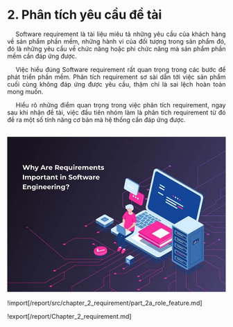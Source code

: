 # **2. Phân tích yêu cầu đề tài**

<p style='text-align: justify;'>
&emsp;
Software requirement là tài liệu miêu tả những yêu cầu của khách hàng về sản phẩm phần mềm, 
những hành vi của đối tượng trong sản phẩm đó, 
đó là những yêu cầu về chức năng hoặc phi chức năng mà sản phẩm phần mềm cần đáp ứng được.
</p>

<p style='text-align: justify;'>
&emsp;
Việc hiểu đúng Software requirement rất quan trọng trong các bước để phát triển phần mềm.
Phân tích requirement sơ sài dẫn tới việc sản phẩm cuối cùng không đáp ứng được yêu cầu,
thậm chí là sai lệch hoàn toàn mong muốn.
</p>

<p style='text-align: justify;'>
&emsp;
Hiểu rõ những điểm quan trọng trong việc phân tích requirement, 
ngay sau khi nhận đề tài, việc đầu tiên nhóm làm là phân tích requirement 
từ đó đề ra một số tính năng cơ bản mà hệ thống cần đáp ứng được.
</p>

</br>

<center>
  <img src="https://github.com/datai999/thesis-document/blob/main/report/src/chapter_2_requirement/img/requirement.png?raw=true">
</center>

<div style="page-break-after: always;"></div>

!import[/report/src/chapter_2_requirement/part_2a_role_feature.md]

!export[/report/Chapter_2_requirement.md]
